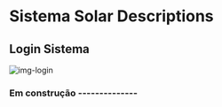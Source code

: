 
# Sistema Solar Descriptions

## Login Sistema 


![img-login](https://user-images.githubusercontent.com/48605430/91512210-e19c5680-e8b7-11ea-95c5-74af2c60f85c.png)


### Em construção --------------
